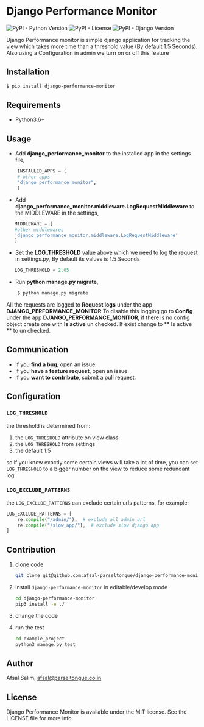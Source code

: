 # Django Performance Monitor

![PyPI - Python Version](https://img.shields.io/pypi/pyversions/django-performance-monitor) ![PyPI - License](https://img.shields.io/pypi/l/django-performance-monitor) ![PyPI - Django Version](https://img.shields.io/pypi/djversions/djangorestframework)

 Django Performance monitor is simple django application for tracking the view which takes
 more time than a threshold value (By default 1.5 Seconds). Also using a Configuration in 
 admin we turn on or off this feature

## Installation

```bash
$ pip install django-performance-monitor
```

## Requirements
 - Python3.6+

## Usage

 - Add **django_performance_monitor** to the installed app in the settings file, 

```python
    INSTALLED_APPS = (
    # other apps
    "django_performance_monitor",
    )
```
 - Add **django_performance_monitor.middleware.LogRequestMiddleware** to the MIDDLEWARE in the settings,
 ```python
    MIDDLEWARE = [
    #other middlewares
    'django_performance_monitor.middleware.LogRequestMiddleware'
    ]
 
 ```
 - Set the **LOG_THRESHOLD** value above which we need to log the request in settings.py, By default its values is 1.5 Seconds
 ```python
    LOG_THRESHOLD = 2.05
 ```

 - Run **python manage.py migrate**, 
```bash
    $ python manage.py migrate 
```
 All the requests are logged to **Request logs** under the app **DJANGO_PERFORMANCE_MONITOR**
 To disable this logging go to **Config** under the app **DJANGO_PERFORMANCE_MONITOR**, if there is no config object
 create one with **Is active** un checked. If exist change to ** Is active ** to un checked.

## Communication
- If you **find a bug**, open an issue.
- If you **have a feature request**, open an issue.
- If you **want to contribute**, submit a pull request.

## Configuration
### `LOG_THRESHOLD`
the threshold is determined from:  

1. the `LOG_THRESHOLD` attribute on view class
2. the `LOG_THRESHOLD` from settings
3. the default 1.5

so if you know exactly some certain views will take a lot of time, you can set `LOG_THRESHOLD` to a bigger number on the view to reduce some redundant log.

### `LOG_EXCLUDE_PATTERNS`
the `LOG_EXCLUDE_PATTERNS` can exclude certain urls patterns, for example:

```python
LOG_EXCLUDE_PATTERNS = [
    re.compile("/admin/"),  # exclude all admin url
    re.compile("/slow_app/"),  # exclude slow django app
]
```

## Contribution
1. clone code

    ```bash
    git clone git@github.com:afsal-parseltongue/django-performance-monitor.git
    ```

2. install `django-performance-monitor` in editable/develop mode

    ```bash
    cd django-performance-monitor
    pip3 install -e ./
    ```

3. change the code

4. run the test

    ```bash
    cd example_project
    python3 manage.py test
    ```

## Author

Afsal Salim, afsal@parseltongue.co.in

## License

Django Performance Monitor is available under the MIT license. See the LICENSE file for more info.
